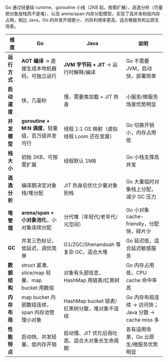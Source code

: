Go 通过轻量级 runtime、goroutine 小栈（2KB 起，按需扩展）、逃逸分析（尽量把对象放栈而不是堆）、以及 arena/span 内存分配模型，实现了高并发和低内存占用。相比 Java，Go 的并发开销更小、内存利用率更高，适合微服务和云原生场景。


| 维度       | Go                                    | Java                           | 说明                                     |
| -------- | ------------------------------------- | ------------------------------ | -------------------------------------- |
| **运行方式** | **AOT 编译** → 直接生成本地机器码，可独立运行          | **JVM 字节码 + JIT** → 运行时解释/编译   | Go 不需要 JVM，启动快，部署简单                    |
| **启动速度** | 快，几毫秒                                 | 慢，需要类加载 + JIT 热身               | 小服务/微服务场景优势明显                          |
| **并发模型** | **goroutine + M\:N 调度**，轻量级，百万级并发可行   | 线程 1:1 OS 映射（虚拟线程 Loom 还在发展）   | Go 切换开销小，内存占用低                         |
| **栈大小**  | 初始 2KB，可按需扩展                          | 线程默认 1MB                       | Go 小栈支撑高并发                             |
| **逃逸分析** | 编译期决定对象栈/堆分配                          | JIT 热身后优化少量对象到栈                | Go 大量临时对象栈上分配，减少 GC 压力                 |
| **堆管理**  | **arena/span + 小对象池化**，小对象连续分配        | 分代堆（年轻代/老年代/元空间）               | Go 小对象 cache-friendly，分配快，碎片少          |
| **GC**   | 并发三色标记，低延迟，调优简单                       | G1/ZGC/Shenandoah 等复杂 GC，适合大堆  | Go 延迟低，适合延迟敏感服务                        |
| **数据结构** | struct 紧凑、slice/map 轻量、map bucket 用数组 | 对象有头部信息，HashMap 用链表/红黑树        | Go 内存占用低，CPU cache 命中率高                |
| **内存布局** | map bucket 内部数组连续，span 内存池管理小对象       | HashMap bucket 链表/红黑树分散，堆对象不连续 | Go 内存布局连续 → 访问快；Java 分散 → cache miss 多 |
| **性能特点** | 启动快、并发轻量、低内存开销                        | 启动慢、JIT 优化后吞吐高、适合大对象长生命周期      | 各有适用场景，Go 云原生/微服务优势明显                  |
